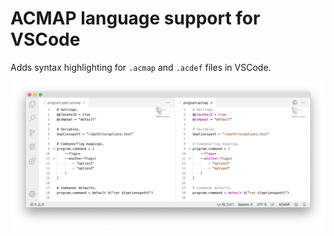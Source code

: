 # ACMAP language support for VSCode

Adds syntax highlighting for `.acmap` and `.acdef` files in VSCode.

![Syntax Highlighting Preview](./assets/preview.png)
